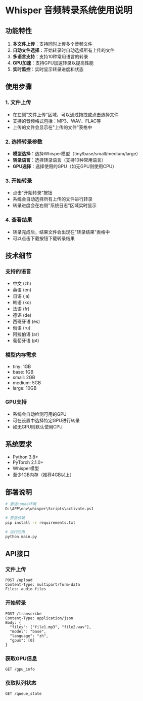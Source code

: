# Whisper 音频转录系统使用说明

## 功能特性

1. **多文件上传**：支持同时上传多个音频文件
2. **自动文件选择**：开始转录时自动选择所有上传的文件
3. **多语言支持**：支持10种常用语言的转录
4. **GPU加速**：支持GPU加速转录以提高性能
5. **实时监控**：实时显示转录进度和状态

## 使用步骤

### 1. 文件上传
- 在左侧"文件上传"区域，可以通过拖拽或点击选择文件
- 支持的音频格式包括：MP3、WAV、FLAC等
- 上传的文件会显示在"上传的文件"表格中

### 2. 选择转录参数
- **模型选择**：选择Whisper模型（tiny/base/small/medium/large）
- **转录语言**：选择转录语言（支持10种常用语言）
- **GPU选择**：选择使用的GPU（如无GPU则使用CPU）

### 3. 开始转录
- 点击"开始转录"按钮
- 系统会自动选择所有上传的文件进行转录
- 转录进度会在右侧"系统日志"区域实时显示

### 4. 查看结果
- 转录完成后，结果文件会出现在"转录结果"表格中
- 可以点击下载按钮下载转录结果

## 技术细节

### 支持的语言
- 中文 (zh)
- 英语 (en)
- 日语 (ja)
- 韩语 (ko)
- 法语 (fr)
- 德语 (de)
- 西班牙语 (es)
- 俄语 (ru)
- 阿拉伯语 (ar)
- 葡萄牙语 (pt)

### 模型内存需求
- tiny: 1GB
- base: 1GB
- small: 2GB
- medium: 5GB
- large: 10GB

### GPU支持
- 系统会自动检测可用的GPU
- 可在设置中选择特定GPU进行转录
- 如无GPU则默认使用CPU

## 系统要求

- Python 3.8+
- PyTorch 2.1.0+
- Whisper模型
- 至少1GB内存（推荐4GB以上）

## 部署说明

```bash
# 激活conda环境
D:\APP\env\whisper\Scripts\activate.ps1

# 安装依赖
pip install -r requirements.txt

# 运行应用
python main.py
```

## API接口

### 文件上传
```
POST /upload
Content-Type: multipart/form-data
Files: audio files
```

### 开始转录
```
POST /transcribe
Content-Type: application/json
Body: {
  "files": ["file1.mp3", "file2.wav"],
  "model": "base",
  "language": "zh",
  "gpus": [0]
}
```

### 获取GPU信息
```
GET /gpu_info
```

### 获取队列状态
```
GET /queue_state
